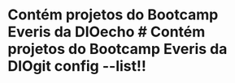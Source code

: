 # Contém projetos do Bootcamp Everis da DIOecho # Contém projetos do Bootcamp Everis da DIOgit config --list!!

